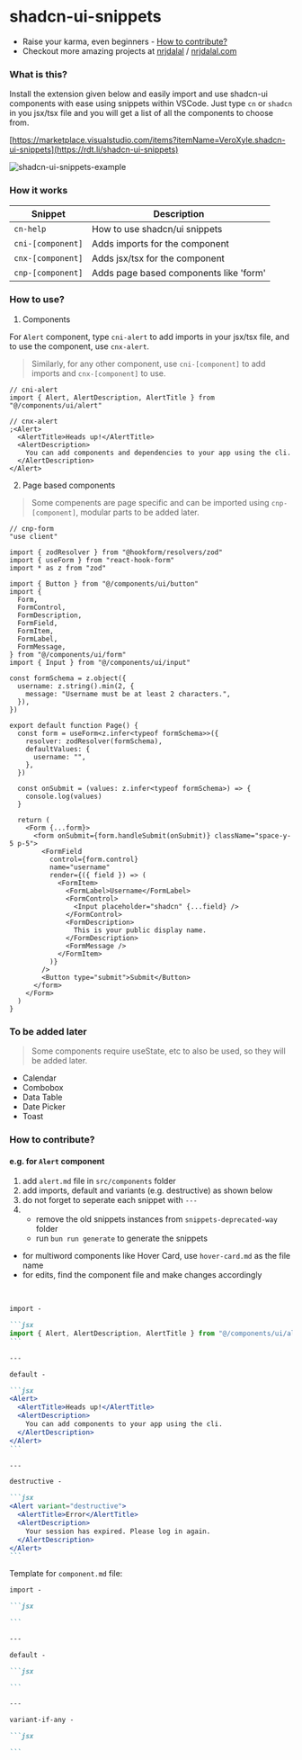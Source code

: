 # shadcn-ui-snippets

- Raise your karma, even beginners - [How to contribute?](#how-to-contribute)
- Checkout more amazing projects at [nrjdalal](https://rdt.li/gh-follow) / [nrjdalal.com](https://nrjdalal.com)

### What is this?

Install the extension given below and easily import and use shadcn-ui components with ease using snippets within VSCode. Just type `cn` or `shadcn` in you jsx/tsx file and you will get a list of all the components to choose from.

[https://marketplace.visualstudio.com/items?itemName=VeroXyle.shadcn-ui-snippets](https://rdt.li/shadcn-ui-snippets)

![shadcn-ui-snippets-example](https://raw.githubusercontent.com/nrjdalal/shadcn-ui-snippets/main/images/usage.jpg)

### How it works

| Snippet           | Description                            |
| ----------------- | -------------------------------------- |
| `cn-help`         | How to use shadcn/ui snippets          |
| `cni-[component]` | Adds imports for the component         |
| `cnx-[component]` | Adds jsx/tsx for the component         |
| `cnp-[component]` | Adds page based components like 'form' |

### How to use?

1. Components

For `Alert` component, type `cni-alert` to add imports in your jsx/tsx file, and to use the component, use `cnx-alert`.

> Similarly, for any other component, use `cni-[component]` to add imports and `cnx-[component]` to use.

```tsx
// cni-alert
import { Alert, AlertDescription, AlertTitle } from "@/components/ui/alert"

// cnx-alert
;<Alert>
  <AlertTitle>Heads up!</AlertTitle>
  <AlertDescription>
    You can add components and dependencies to your app using the cli.
  </AlertDescription>
</Alert>
```

2. Page based components

> Some compenents are page specific and can be imported using `cnp-[component]`, modular parts to be added later.

```tsx
// cnp-form
"use client"

import { zodResolver } from "@hookform/resolvers/zod"
import { useForm } from "react-hook-form"
import * as z from "zod"

import { Button } from "@/components/ui/button"
import {
  Form,
  FormControl,
  FormDescription,
  FormField,
  FormItem,
  FormLabel,
  FormMessage,
} from "@/components/ui/form"
import { Input } from "@/components/ui/input"

const formSchema = z.object({
  username: z.string().min(2, {
    message: "Username must be at least 2 characters.",
  }),
})

export default function Page() {
  const form = useForm<z.infer<typeof formSchema>>({
    resolver: zodResolver(formSchema),
    defaultValues: {
      username: "",
    },
  })

  const onSubmit = (values: z.infer<typeof formSchema>) => {
    console.log(values)
  }

  return (
    <Form {...form}>
      <form onSubmit={form.handleSubmit(onSubmit)} className="space-y-5 p-5">
        <FormField
          control={form.control}
          name="username"
          render={({ field }) => (
            <FormItem>
              <FormLabel>Username</FormLabel>
              <FormControl>
                <Input placeholder="shadcn" {...field} />
              </FormControl>
              <FormDescription>
                This is your public display name.
              </FormDescription>
              <FormMessage />
            </FormItem>
          )}
        />
        <Button type="submit">Submit</Button>
      </form>
    </Form>
  )
}
```

### To be added later

> Some components require useState, etc to also be used, so they will be added later.

- Calendar
- Combobox
- Data Table
- Date Picker
- Toast

### How to contribute?

#### e.g. for `Alert` component

1. add `alert.md` file in `src/components` folder
2. add imports, default and variants (e.g. destructive) as shown below
3. do not forget to seperate each snippet with `---`
4. - remove the old snippets instances from `snippets-deprecated-way` folder
   - run `bun run generate` to generate the snippets

- for multiword components like Hover Card, use `hover-card.md` as the file name
- for edits, find the component file and make changes accordingly

<br>

````md
import -

```jsx
import { Alert, AlertDescription, AlertTitle } from "@/components/ui/alert"
```

---

default -

```jsx
<Alert>
  <AlertTitle>Heads up!</AlertTitle>
  <AlertDescription>
    You can add components to your app using the cli.
  </AlertDescription>
</Alert>
```

---

destructive -

```jsx
<Alert variant="destructive">
  <AlertTitle>Error</AlertTitle>
  <AlertDescription>
    Your session has expired. Please log in again.
  </AlertDescription>
</Alert>
```
````

Template for `component.md` file:

````md
import -

```jsx

```

---

default -

```jsx

```

---

variant-if-any -

```jsx

```
````
